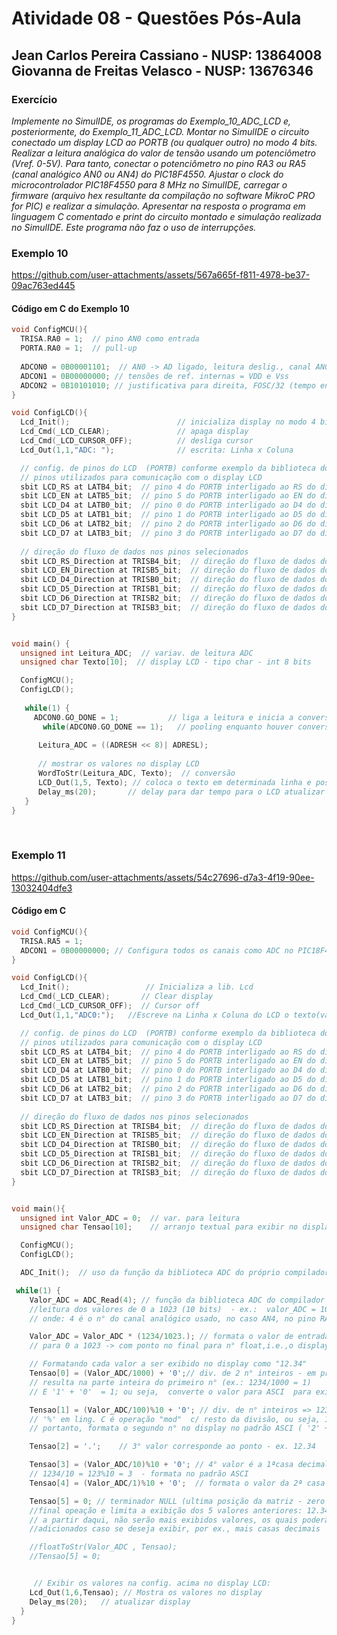 # Atividade 08 - Questões Pós-Aula

## Jean Carlos Pereira Cassiano - NUSP: 13864008 <br> Giovanna de Freitas Velasco - NUSP: 13676346

### Exercício

*Implemente no SimulIDE, os programas do Exemplo_10_ADC_LCD e, posteriormente, do Exemplo_11_ADC_LCD. Montar no SimulIDE o circuito conectado um display LCD ao PORTB (ou qualquer outro) no modo 4 bits. Realizar a leitura analógica do valor de tensão usando um potenciômetro (Vref. 0-5V). Para tanto, conectar o potenciômetro no pino RA3 ou RA5 (canal analógico AN0 ou AN4) do PIC18F4550. Ajustar o clock do microcontrolador PIC18F4550 para 8 MHz no SimulIDE, carregar o firmware (arquivo hex resultante da compilação no software MikroC PRO for PIC) e realizar a simulação. Apresentar na resposta o programa em linguagem C comentado e print do circuito montado e simulação realizada no SimulIDE. Este programa não faz o uso de interrupções.*

### Exemplo 10

https://github.com/user-attachments/assets/567a665f-f811-4978-be37-09ac763ed445

#### Código em C do Exemplo 10

``` C
void ConfigMCU(){
  TRISA.RA0 = 1;  // pino AN0 como entrada 
  PORTA.RA0 = 1;  // pull-up
  
  ADCON0 = 0B00001101;  // AN0 -> AD ligado, leitura deslig., canal AN0
  ADCON1 = 0B00000000; // tensões de ref. internas = VDD e Vss
  ADCON2 = 0B10101010; // justificativa para direita, FOSC/32 (tempo entre 2 e 25 us) e 12 TAD (tempo de conversão de cada bit + 2 TAD)
}

void ConfigLCD(){
  Lcd_Init();                        // inicializa display no modo 4 bits
  Lcd_Cmd(_LCD_CLEAR);               // apaga display
  Lcd_Cmd(_LCD_CURSOR_OFF);          // desliga cursor
  Lcd_Out(1,1,"ADC: ");              // escrita: Linha x Coluna

  // config. de pinos do LCD  (PORTB) conforme exemplo da biblioteca do compilador
  // pinos utilizados para comunicação com o display LCD
  sbit LCD_RS at LATB4_bit;  // pino 4 do PORTB interligado ao RS do display
  sbit LCD_EN at LATB5_bit;  // pino 5 do PORTB interligado ao EN do display
  sbit LCD_D4 at LATB0_bit;  // pino 0 do PORTB interligado ao D4 do display
  sbit LCD_D5 at LATB1_bit;  // pino 1 do PORTB interligado ao D5 do display
  sbit LCD_D6 at LATB2_bit;  // pino 2 do PORTB interligado ao D6 do display
  sbit LCD_D7 at LATB3_bit;  // pino 3 do PORTB interligado ao D7 do display
  
  // direção do fluxo de dados nos pinos selecionados
  sbit LCD_RS_Direction at TRISB4_bit;  // direção do fluxo de dados do pino RB4
  sbit LCD_EN_Direction at TRISB5_bit;  // direção do fluxo de dados do pino RB5
  sbit LCD_D4_Direction at TRISB0_bit;  // direção do fluxo de dados do pino RB0
  sbit LCD_D5_Direction at TRISB1_bit;  // direção do fluxo de dados do pino RB1
  sbit LCD_D6_Direction at TRISB2_bit;  // direção do fluxo de dados do pino RB2
  sbit LCD_D7_Direction at TRISB3_bit;  // direção do fluxo de dados do pino RB3
}


void main() {
  unsigned int Leitura_ADC;  // variav. de leitura ADC
  unsigned char Texto[10];  // display LCD - tipo char - int 8 bits 

  ConfigMCU();
  ConfigLCD();
  
   while(1) {
     ADCON0.GO_DONE = 1;           // liga a leitura e inicia a conversão do ADC
       while(ADCON0.GO_DONE == 1);   // pooling enquanto houver conversão
  
      Leitura_ADC = ((ADRESH << 8)| ADRESL);
  
      // mostrar os valores no display LCD 
      WordToStr(Leitura_ADC, Texto);  // conversão
      LCD_Out(1,5, Texto); // coloca o texto em determinada linha e posição 1, 5
      Delay_ms(20);       // delay para dar tempo para o LCD atualizar
   }
}
```

<br>


### Exemplo 11

https://github.com/user-attachments/assets/54c27696-d7a3-4f19-90ee-13032404dfe3

#### Código em C

``` C
void ConfigMCU(){
  TRISA.RA5 = 1;
  ADCON1 = 0B00000000; // Configura todos os canais como ADC no PIC18F4450
}

void ConfigLCD(){
  Lcd_Init();                 // Inicializa a lib. Lcd
  Lcd_Cmd(_LCD_CLEAR);       // Clear display
  Lcd_Cmd(_LCD_CURSOR_OFF);  // Cursor off
  Lcd_Out(1,1,"ADC0:");   //Escreve na Linha x Coluna do LCD o texto(valor do ADC)

  // config. de pinos do LCD  (PORTB) conforme exemplo da biblioteca do compilador
  // pinos utilizados para comunicação com o display LCD
  sbit LCD_RS at LATB4_bit;  // pino 4 do PORTB interligado ao RS do display
  sbit LCD_EN at LATB5_bit;  // pino 5 do PORTB interligado ao EN do display
  sbit LCD_D4 at LATB0_bit;  // pino 0 do PORTB interligado ao D4 do display
  sbit LCD_D5 at LATB1_bit;  // pino 1 do PORTB interligado ao D5 do display
  sbit LCD_D6 at LATB2_bit;  // pino 2 do PORTB interligado ao D6 do display
  sbit LCD_D7 at LATB3_bit;  // pino 3 do PORTB interligado ao D7 do display
  
  // direção do fluxo de dados nos pinos selecionados
  sbit LCD_RS_Direction at TRISB4_bit;  // direção do fluxo de dados do pino RB4
  sbit LCD_EN_Direction at TRISB5_bit;  // direção do fluxo de dados do pino RB5
  sbit LCD_D4_Direction at TRISB0_bit;  // direção do fluxo de dados do pino RB0
  sbit LCD_D5_Direction at TRISB1_bit;  // direção do fluxo de dados do pino RB1
  sbit LCD_D6_Direction at TRISB2_bit;  // direção do fluxo de dados do pino RB2
  sbit LCD_D7_Direction at TRISB3_bit;  // direção do fluxo de dados do pino RB3
}


void main(){
  unsigned int Valor_ADC = 0;  // var. para leitura
  unsigned char Tensao[10];    // arranjo textual para exibir no display

  ConfigMCU();
  ConfigLCD();

  ADC_Init();  // uso da função da biblioteca ADC do próprio compilador

 while(1) {
    Valor_ADC = ADC_Read(4); // função da biblioteca ADC do compilador para
    //leitura dos valores de 0 a 1023 (10 bits)  - ex.:  valor_ADC = 1023;
    // onde: 4 é o n° do canal analógico usado, no caso AN4, no pino RA5

    Valor_ADC = Valor_ADC * (1234/1023.); // formata o valor de entrada (neste caso o valor de exemplo '1234')
    // para 0 a 1023 -> com ponto no final para n° float,i.e.,o display mostrará: '12.34'

    // Formatando cada valor a ser exibido no display como "12.34"
    Tensao[0] = (Valor_ADC/1000) + '0';// div. de 2 n° inteiros - em programação
    // resulta na parte inteira do primeiro n° (ex.: 1234/1000 = 1)
    // E '1' + '0'  = 1; ou seja,  converte o valor para ASCI  para exibir no display

    Tensao[1] = (Valor_ADC/100)%10 + '0'; // div. de n° inteiros => 1234/100 = 12
    // '%' em ling. C é operação "mod"  c/ resto da divisão, ou seja, 12%10 = 2
    // portanto, formata o segundo n° no display no padrão ASCI ( '2' + '0' = 2)

    Tensao[2] = '.';    // 3° valor corresponde ao ponto - ex. 12.34

    Tensao[3] = (Valor_ADC/10)%10 + '0'; // 4° valor é a 1ªcasa decimal, portanto:
    // 1234/10 = 123%10 = 3  - formata no padrão ASCI
    Tensao[4] = (Valor_ADC/1)%10 + '0';  // formata o valor da 2ª casa decimal

    Tensao[5] = 0; // terminador NULL (ultima posição da matriz - zero indica o
    //final opeação e limita a exibição dos 5 valores anteriores: 12.34), ou seja
    // a partir daqui, não serão mais exibidos valores, os quais poderão ser
    //adicionados caso se deseja exibir, por ex., mais casas decimais

    //floatToStr(Valor_ADC , Tensao);
    //Tensao[5] = 0;


     // Exibir os valores na config. acima no display LCD:
    Lcd_Out(1,6,Tensao); // Mostra os valores no display
    Delay_ms(20);   // atualizar display
  }
}
```
